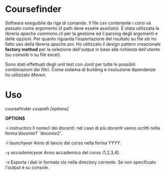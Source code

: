 # Coursefinder

Software eseguibile da riga di comando. Il file <i>csv</i> contenente i corsi va passato come argomento (il path deve essere assoluto).
È stata utilizzata la libreria <i>apache commons cli</i> per la gestione ed il parsing degli argomenti e delle opzioni. 
Per quanto riguarda l'esportazione del risultato su file <i>xls</i> ho fatto uso
della libreria <i>apache poi</i>. Ho utilizzato il design pattern creazionale <b>factory method</b> per la selezione dell'output in base alla richiesta dell'utente (su console o su file excel).

Sono stati effettuati degli unit test con <i>Junit</i> per tutte le possibili combinazioni dei filtri.
Come sistema di building e risoluzione dipendenze ho utilizzato <i>Maven</i>.

# Uso

coursefinder <i>csvpath</i> <i>[options]</i>


<b>OPTIONS</b>

-i <i>instructors</i>   Il nome/i dei docenti: nel caso di più docenti vanno scritti nella forma<i>'docente1'              'docente2'</i>.

-l <i>launchyear</i>    Anno di lancio del corso nella forma YYYY.

-y <i>accademicyear</i> Anno accademico del corso (1,2,3,4).

-x                      Esporta i dati in formato xls nella directory corrente. Se non specificato l'output è su                      console.
